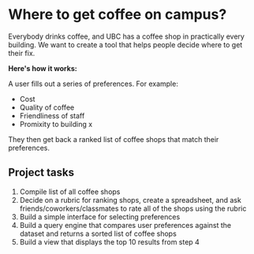 # Where to get coffee on campus?

Everybody drinks coffee, and UBC has a coffee shop in practically every building. We want to create a tool that helps people decide where to get their fix.

**Here's how it works:**

A user fills out a series of preferences. For example:

- Cost
- Quality of coffee
- Friendliness of staff
- Promixity to building x

They then get back a ranked list of coffee shops that match their preferences.

## Project tasks

1. Compile list of all coffee shops
2. Decide on a rubric for ranking shops, create a spreadsheet, and ask friends/coworkers/classmates to rate all of the shops using the rubric
3. Build a simple interface for selecting preferences
4. Build a query engine that compares user preferences against the dataset and returns a sorted list of coffee shops
5. Build a view that displays the top 10 results from step 4
